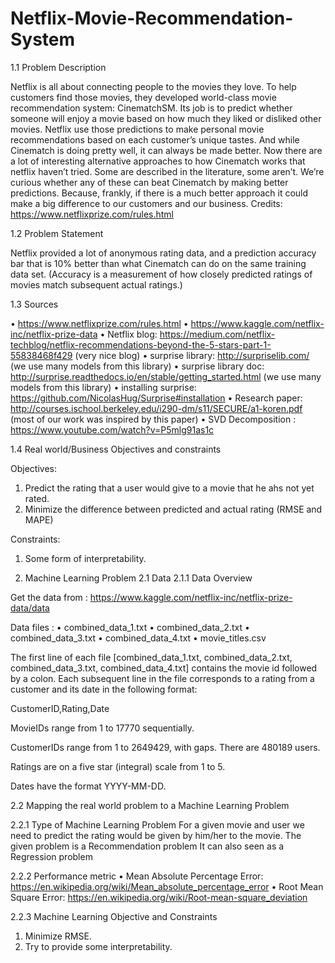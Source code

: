 # Netflix-Movie-Recommendation-System

1.1 Problem Description 

Netflix is all about connecting people to the movies they love. To help customers find those movies, they developed world-class movie recommendation system: CinematchSM. Its job is to predict whether someone will enjoy a movie based on how much they liked or disliked other movies. Netflix use those predictions to make personal movie recommendations based on each customer’s unique tastes. And while Cinematch is doing pretty well, it can always be made better.
Now there are a lot of interesting alternative approaches to how Cinematch works that netflix haven’t tried. Some are described in the literature, some aren’t. We’re curious whether any of these can beat Cinematch by making better predictions. Because, frankly, if there is a much better approach it could make a big difference to our customers and our business.
Credits: https://www.netflixprize.com/rules.html

1.2 Problem Statement 

Netflix provided a lot of anonymous rating data, and a prediction accuracy bar that is 10% better than what Cinematch can do on the same training data set. (Accuracy is a measurement of how closely predicted ratings of movies match subsequent actual ratings.)

1.3 Sources 

•	https://www.netflixprize.com/rules.html
•	https://www.kaggle.com/netflix-inc/netflix-prize-data
•	Netflix blog: https://medium.com/netflix-techblog/netflix-recommendations-beyond-the-5-stars-part-1-55838468f429 (very nice blog)
•	surprise library: http://surpriselib.com/ (we use many models from this library)
•	surprise library doc: http://surprise.readthedocs.io/en/stable/getting_started.html (we use many models from this library)
•	installing surprise: https://github.com/NicolasHug/Surprise#installation
•	Research paper: http://courses.ischool.berkeley.edu/i290-dm/s11/SECURE/a1-koren.pdf (most of our work was inspired by this paper)
•	SVD Decomposition : https://www.youtube.com/watch?v=P5mlg91as1c

1.4 Real world/Business Objectives and constraints 

Objectives:

1.	Predict the rating that a user would give to a movie that he ahs not yet rated.
2.	Minimize the difference between predicted and actual rating (RMSE and MAPE) 

Constraints:

1.	Some form of interpretability.

2. Machine Learning Problem 
2.1 Data 
2.1.1 Data Overview 

Get the data from : https://www.kaggle.com/netflix-inc/netflix-prize-data/data

Data files :
•	combined_data_1.txt
•	combined_data_2.txt
•	combined_data_3.txt
•	combined_data_4.txt
•	movie_titles.csv
  
The first line of each file [combined_data_1.txt, combined_data_2.txt, combined_data_3.txt, combined_data_4.txt] contains the movie id followed by a colon. 
Each subsequent line in the file corresponds to a rating from a customer and its date in the following format:

CustomerID,Rating,Date

MovieIDs range from 1 to 17770 sequentially.

CustomerIDs range from 1 to 2649429, with gaps. There are 480189 users.

Ratings are on a five star (integral) scale from 1 to 5.

Dates have the format YYYY-MM-DD.

2.2 Mapping the real world problem to a Machine Learning Problem 

2.2.1 Type of Machine Learning Problem 
For a given movie and user we need to predict the rating would be given by him/her to the movie. 
The given problem is a Recommendation problem 
It can also seen as a Regression problem 

2.2.2 Performance metric 
•	Mean Absolute Percentage Error: https://en.wikipedia.org/wiki/Mean_absolute_percentage_error
•	Root Mean Square Error: https://en.wikipedia.org/wiki/Root-mean-square_deviation

2.2.3 Machine Learning Objective and Constraints 
1.	Minimize RMSE.
2.	Try to provide some interpretability.


